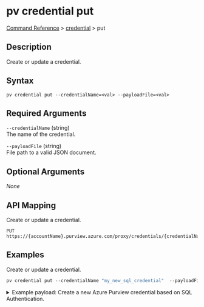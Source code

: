 # pv credential put
[Command Reference](../../../README.md#command-reference) > [credential](./main.md) > put

## Description
Create or update a credential.

## Syntax
```
pv credential put --credentialName=<val> --payloadFile=<val>
```

## Required Arguments
`--credentialName` (string)  
The name of the credential.

`--payloadFile` (string)  
File path to a valid JSON document.

## Optional Arguments
*None*

## API Mapping
Create or update a credential.
```
PUT https://{accountName}.purview.azure.com/proxy/credentials/{credentialName}
```

## Examples
Create or update a credential.
```powershell
pv credential put --credentialName "my_new_sql_credential"  --payloadFile "/path/to/file.json"
```
<details><summary>Example payload: Create a new Azure Purview credential based on SQL Authentication.</summary>
<p>

```json
{
    "name": "my_new_sql_credential",
    "properties": {
        "type": "SqlAuth",
        "typeProperties": {
            "password": {
                "secretName": "sql-secret-name",
                "secretVersion": "",
                "store": {
                    "referenceName": "my_key_vault",
                    "type": "LinkedServiceReference"
                },
                "type": "AzureKeyVaultSecret"
            },
            "user": "sql-user-name"
        }
    }
}
```
</p>
</details>